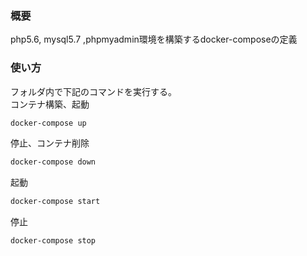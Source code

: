 ### 概要

php5.6, mysql5.7 ,phpmyadmin環境を構築するdocker-composeの定義

### 使い方

フォルダ内で下記のコマンドを実行する。  
コンテナ構築、起動  
``` bash
docker-compose up 
```

停止、コンテナ削除  
``` bash
docker-compose down
```


起動  
``` bash
docker-compose start
```

停止  
```bash
docker-compose stop
```

